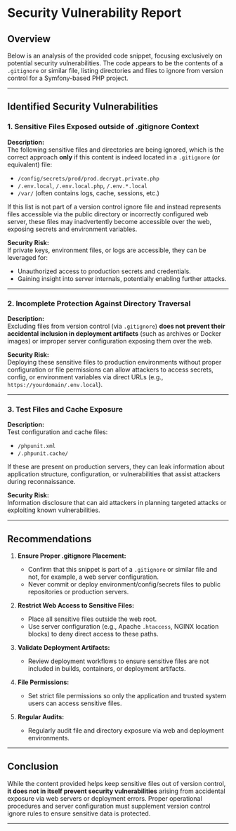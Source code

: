 # Security Vulnerability Report

## Overview

Below is an analysis of the provided code snippet, focusing exclusively on potential security vulnerabilities. The code appears to be the contents of a `.gitignore` or similar file, listing directories and files to ignore from version control for a Symfony-based PHP project.

---

## Identified Security Vulnerabilities

### 1. Sensitive Files Exposed outside of .gitignore Context

**Description:**  
The following sensitive files and directories are being ignored, which is the correct approach **only** if this content is indeed located in a `.gitignore` (or equivalent) file:
- `/config/secrets/prod/prod.decrypt.private.php`
- `/.env.local`, `/.env.local.php`, `/.env.*.local`
- `/var/` (often contains logs, cache, sessions, etc.)

If this list is not part of a version control ignore file and instead represents files accessible via the public directory or incorrectly configured web server, these files may inadvertently become accessible over the web, exposing secrets and environment variables.

**Security Risk:**  
If private keys, environment files, or logs are accessible, they can be leveraged for:
- Unauthorized access to production secrets and credentials.
- Gaining insight into server internals, potentially enabling further attacks.

---

### 2. Incomplete Protection Against Directory Traversal

**Description:**  
Excluding files from version control (via `.gitignore`) **does not prevent their accidental inclusion in deployment artifacts** (such as archives or Docker images) or improper server configuration exposing them over the web.

**Security Risk:**  
Deploying these sensitive files to production environments without proper configuration or file permissions can allow attackers to access secrets, config, or environment variables via direct URLs (e.g., `https://yourdomain/.env.local`).

---

### 3. Test Files and Cache Exposure

**Description:**  
Test configuration and cache files:
- `/phpunit.xml`
- `/.phpunit.cache/`

If these are present on production servers, they can leak information about application structure, configuration, or vulnerabilities that assist attackers during reconnaissance.

**Security Risk:**  
Information disclosure that can aid attackers in planning targeted attacks or exploiting known vulnerabilities.

---

## Recommendations

1. **Ensure Proper .gitignore Placement:**  
   - Confirm that this snippet is part of a `.gitignore` or similar file and not, for example, a web server configuration.
   - Never commit or deploy environment/config/secrets files to public repositories or production servers.

2. **Restrict Web Access to Sensitive Files:**  
   - Place all sensitive files outside the web root.
   - Use server configuration (e.g., Apache `.htaccess`, NGINX location blocks) to deny direct access to these paths.

3. **Validate Deployment Artifacts:**  
   - Review deployment workflows to ensure sensitive files are not included in builds, containers, or deployment artifacts.

4. **File Permissions:**  
   - Set strict file permissions so only the application and trusted system users can access sensitive files.

5. **Regular Audits:**  
   - Regularly audit file and directory exposure via web and deployment environments.

---

## Conclusion

While the content provided helps keep sensitive files out of version control, **it does not in itself prevent security vulnerabilities** arising from accidental exposure via web servers or deployment errors. Proper operational procedures and server configuration must supplement version control ignore rules to ensure sensitive data is protected.

---